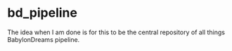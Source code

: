 # bd_pipeline
The idea when I am done is for this to be the central repository of all things BabylonDreams pipeline.
